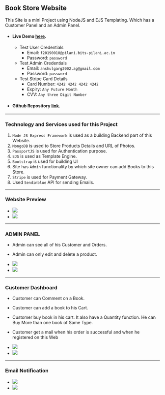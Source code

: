 ## Book Store Website

This Site is a mini Project using NodeJS and EJS Templating. Which has a Customer Panel and an Admin Panel.

- #### Live Demo [here](https://anshul-book-store.up.railway.app).
  - Test User Credentials
    - Email: `f20190010@pilani.bits-pilani.ac.in`
    - Password: `password`
  - Test Admin Credentials
    - Email: `anshulgarg2002.ag@gmail.com`
    - Password: `password`
  - Test Stripe Card Details
    - Card Number: `4242 4242 4242 4242`
    - Expiry: `Any Future Month`
    - CVV: `Any three Digit Number`
- #### Github Repository [link](https://github.com/4nshulGarg/Book-Store).

---

### Technology and Services used for this Project

1. `Node JS Express Framework` is used as a building Backend part of this Website.
2. `MongoDB` is used to Store Products Details and URL of Photos.
3. `PassportJS` is used for Authentication purpose.
4. `EJS` is used as Template Engine.
5. `Bootstrap` is used for building UI
6. Site has `Admin` functionality by which site owner can add Books to this Store.
7. `Stripe` is used for Payment Gateway.
8. Used `Sendinblue` API for sending Emails.

---

### Website Preview

- <img src="./img/web-001.jpeg">
- <img src="./img/web-002.jpeg">

---

### ADMIN PANEL

- Admin can see all of his Customer and Orders.
- Admin can only edit and delete a product.

- <img src="./img/admin-001.jpeg">
- <img src="./img/admin-002.jpeg">

---

### Customer Dashboard

- Customer can Comment on a Book.
- Customer can add a book to his Cart.
- Customer buy book in his cart. It also have a Quantity function. He can Buy More than one book of Same Type.
- Customer get a mail when his order is successful and when he registered on this Web

- <img src="./img/customer-001.jpeg">
- <img src="./img/customer-002.jpeg">

---

### Email Notification

- <img src="./img/email-001.jpeg">
- <img src="./img/email-002.jpeg">
